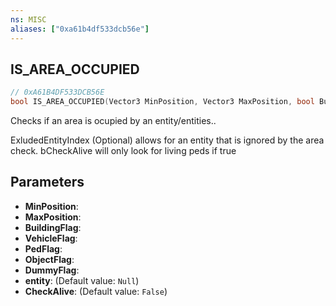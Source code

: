 ```yaml
---
ns: MISC
aliases: ["0xa61b4df533dcb56e"]
---
```

## IS_AREA_OCCUPIED

```c
// 0xA61B4DF533DCB56E
bool IS_AREA_OCCUPIED(Vector3 MinPosition, Vector3 MaxPosition, bool BuildingFlag, bool VehicleFlag, bool PedFlag, bool ObjectFlag, bool DummyFlag, Entity entity, bool CheckAlive);
```

Checks if an area is ocupied by an entity/entities..

ExludedEntityIndex (Optional) allows for an entity that is ignored by the area check. bCheckAlive will only look for living peds if true


## Parameters
* **MinPosition**: 
* **MaxPosition**: 
* **BuildingFlag**: 
* **VehicleFlag**: 
* **PedFlag**: 
* **ObjectFlag**: 
* **DummyFlag**: 
* **entity**: (Default value: `Null`)
* **CheckAlive**: (Default value: `False`)
